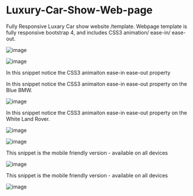 # Luxury-Car-Show-Web-page

Fully Responsive Luxary Car show website /template. Webpage template is fully responsive bootstrap 4, and includes CSS3 animation/ ease-in/ ease-out. 

![image](https://user-images.githubusercontent.com/23155302/39600417-ac9daa40-4eec-11e8-964e-501f6e4b7ed3.png)

![image](https://user-images.githubusercontent.com/23155302/39600470-d48ab5c0-4eec-11e8-828b-25d522f36344.png)

In this snippet notice the CSS3 animaiton ease-in ease-out property

In this snippet notice the CSS3 animaiton ease-in ease-out property on the Blue BMW.


![image](https://user-images.githubusercontent.com/23155302/39600564-168ebb1a-4eed-11e8-99a5-4081ce41758e.png)


In this snippet notice the CSS3 animaiton ease-in ease-out property on the White Land Rover.


![image](https://user-images.githubusercontent.com/23155302/39600587-2c7a25cc-4eed-11e8-9ae5-c2fd1ff78fa5.png)



![image](https://user-images.githubusercontent.com/23155302/39600631-4f12e75e-4eed-11e8-89d5-cd1c08cedb2e.png)

This snippet is the mobile friendly version - available on all devices

![image](https://user-images.githubusercontent.com/23155302/39600677-7bb2917e-4eed-11e8-846f-5cd576465a6e.png)

This snippet is the mobile friendly version - available on all devices

![image](https://user-images.githubusercontent.com/23155302/39600709-9f3bb602-4eed-11e8-9cb8-202419e5e0c6.png)
